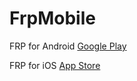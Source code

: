 # FrpMobile

FRP for Android [Google Play](https://play.google.com/store/apps/details?id=com.tools.frp)

FRP for iOS [App Store](https://itunes.apple.com/us/app/frp/id1447955364?l=zh&ls=1&mt=8)
